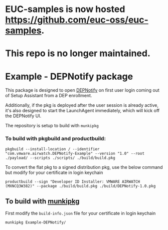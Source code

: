 # EUC-samples is now hosted https://github.com/euc-oss/euc-samples.
# This repo is no longer maintained.

# Example - DEPNotify package
This package is designed to open [DEPNotify](https://gitlab.com/Mactroll/DEPNotify) on first user login coming out of Setup Assistant from a DEP enrollment. 

Additionally, if the pkg is deployed after the user session is already active, it's also designed to start the LaunchAgent immediately, which will kick off the DEPNotify UI.


The repository is setup to build with `munkipkg`

### To build with pkgbuild and productbuild:
```
pkgbuild --install-location / --identifier "com.vmware.airwatch.DEPNotify-Example" --version "1.0" --root ./payload/ --scripts ./scripts/ ./build/build.pkg
```
To convert the flat pkg to a signed distribution pkg, use the below command but modify for your certificate in login keychain
```
productbuild --sign "Developer ID Installer: VMWARE AIRWATCH (MXNCQ3W382)" --package ./build/build.pkg ./build/DEPNotify-1.0.pkg
```


## To build with [munkipkg](https://github.com/munki/munki-pkg)
First modify the `build-info.json` file for your certificate in login keychain
```
munkipkg Example-DEPNotify/
```
